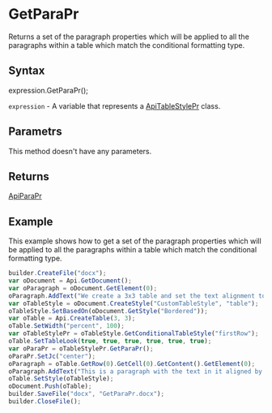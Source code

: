 # GetParaPr

Returns a set of the paragraph properties which will be applied to all the paragraphs within a table which match the conditional formatting type.

## Syntax

expression.GetParaPr();

`expression` - A variable that represents a [ApiTableStylePr](../ApiTableStylePr.md) class.

## Parametrs

This method doesn't have any parameters.

## Returns

[ApiParaPr](../../ApiParaPr/ApiParaPr.md)

## Example

This example shows how to get a set of the paragraph properties which will be applied to all the paragraphs within a table which match the conditional formatting type.

```javascript
builder.CreateFile("docx");
var oDocument = Api.GetDocument();
var oParagraph = oDocument.GetElement(0);
oParagraph.AddText("We create a 3x3 table and set the text alignment to center for row #1:");
var oTableStyle = oDocument.CreateStyle("CustomTableStyle", "table");
oTableStyle.SetBasedOn(oDocument.GetStyle("Bordered"));
var oTable = Api.CreateTable(3, 3);
oTable.SetWidth("percent", 100);
var oTableStylePr = oTableStyle.GetConditionalTableStyle("firstRow");
oTable.SetTableLook(true, true, true, true, true, true);
var oParaPr = oTableStylePr.GetParaPr();
oParaPr.SetJc("center");
oParagraph = oTable.GetRow(0).GetCell(0).GetContent().GetElement(0);
oParagraph.AddText("This is a paragraph with the text in it aligned by the center.");
oTable.SetStyle(oTableStyle);
oDocument.Push(oTable);
builder.SaveFile("docx", "GetParaPr.docx");
builder.CloseFile();
```